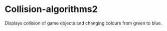 # Collision-algorithms2
Displays collision of game objects and changing colours from green to blue.
